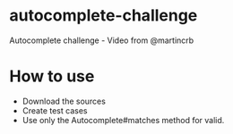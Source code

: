 # autocomplete-challenge
Autocomplete challenge - Video from @martincrb

# How to use
* Download the sources
* Create test cases
* Use only the Autocomplete#matches method for valid.
